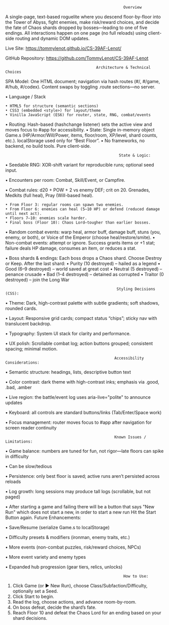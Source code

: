                                                         Overview
A single-page, text-based roguelite where you descend floor-by-floor into the Tower of Abyss, fight enemies, make risk/reward choices, and decide the fate of Chaos shards dropped by bosses—leading to one of five endings.
All interactions happen on one page (no full reloads) using client-side routing and dynamic DOM updates.

Live Site: https://tommylenot.github.io/CS-39AF-Lenot/

GitHub Repository: https://github.com/TommyLenot/CS-39AF-Lenot

                                            Architecture & Technical Choices
SPA Model: One HTML document; navigation via hash routes (#/, #/game, #/hub, #/codex). Content swaps by toggling .route sections—no server.

• Language / Stack

	• HTML5 for structure (semantic sections)
	• CSS3 (embedded <style>) for layout/theme
	• Vinilla JavaScript (ES6) for router, state, RNG, combat/events
 
• Routing: Hash-based (hashchange listener) sets the active view and moves focus to #app for accessibility.
• State: Single in-memory object Game.s (HP/Armor/Will/Power, items, floor/room, XP/level, shard counts, etc.). localStorage used only for “Best Floor”.
• No frameworks, no backend, no build tools. Pure client-side.

                                                      State & Logic:
• Seedable RNG: XOR-shift variant for reproducible runs; optional seed input.

• Encounters per room: Combat, Skill/Event, or Campfire.

• Combat rules: d20 + POW + 2 vs enemy DEF; crit on 20. Grenades, Medkits (full heal), Pray (Will-based heal).

	• From Floor 3: regular rooms can spawn two enemies.
	• From Floor 6: enemies can heal (5–10 HP) or defend (reduced damage until next act).
	• Floors 7–10: enemies scale harder.
	• Final boss (Floor 10): Chaos Lord—tougher than earlier bosses.

• Random combat events: warp heal, armor buff, damage buff, stuns (you, enemy, or both), or Voice of the Emperor (choose heal/restore/smite).
• Non-combat events: attempt or ignore. Success grants items or +1 stat; failure deals HP damage, consumes an item, or reduces a stat.

• Boss shards & endings: Each boss drops a Chaos shard. Choose Destroy or Keep. After the last shard:
	• Purity (10 destroyed) – hailed as a legend
	• Good (6–9 destroyed) – world saved at great cost
	• Neutral (5 destroyed) – penance crusade
	• Bad (1–4 destroyed) – detained as corrupted
	• Traitor (0 destroyed) – join the Long War

	                                                 Styling Decisions (CSS):
•	Theme: Dark, high-contrast palette with subtle gradients; soft shadows, rounded cards.

•	Layout: Responsive grid cards; compact status “chips”; sticky nav with translucent backdrop.

•	Typography: System UI stack for clarity and performance.

•	UX polish: Scrollable combat log; action buttons grouped; consistent spacing; minimal motion.

													Accessibility Considerations: 
• Semantic structure: headings, lists, descriptive button text

• Color contrast: dark theme with high-contrast inks; emphasis via .good, .bad, .amber

• Live region: the battle/event log uses aria-live="polite" to announce updates

• Keyboard: all controls are standard buttons/links (Tab/Enter/Space work)

• Focus management: router moves focus to #app after navigation for screen reader continuity

													Known Issues / Limitations:

• Game balance: numbers are tuned for fun, not rigor—late floors can spike in difficulty

• Can be slow/tedious

• Persistence: only best floor is saved; active runs aren’t persisted across reloads

• Log growth: long sessions may produce tall logs (scrollable, but not paged)

• After starting a game and failing there will be a button that says "New Run" which does not start a new, in order to start a new run Hit the Start Button again.
													Future Enhancements:

• Save/Resume (serialize Game.s to localStorage)

• Difficulty presets & modifiers (ironman, enemy traits, etc.)

• More events (non-combat puzzles, risk/reward choices, NPCs)

• More event variety and enemy types

• Expanded hub progression (gear tiers, relics, unlocks)	

                                                        How to Use:

1. Click Game (or ▶ New Run), choose Class/Subfaction/Difficulty, optionally set a Seed.
2. Click Start to begin.
3. Read the log, choose actions, and advance room-by-room.
4. On boss defeat, decide the shard’s fate.
5. Reach Floor 10 and defeat the Chaos Lord for an ending based on your shard decisions.
